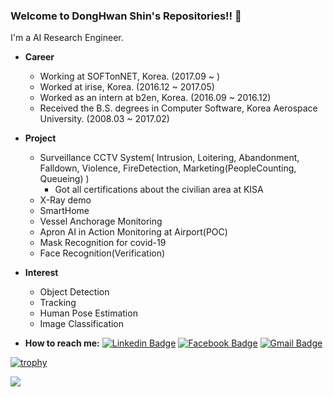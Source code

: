### Welcome to DongHwan Shin's Repositories!! :metal:	
I'm a AI Research Engineer.
- **Career**
    - Working at SOFTonNET, Korea. (2017.09 ~ )
    - Worked at irise, Korea. (2016.12 ~ 2017.05)
    - Worked as an intern at b2en, Korea. (2016.09 ~ 2016.12)
    - Received the B.S. degrees in Computer Software, Korea Aerospace University. (2008.03 ~ 2017.02)

- **Project**
    - Surveillance CCTV System( Intrusion, Loitering, Abandonment, Falldown, Violence, FireDetection, Marketing(PeopleCounting, Queueing) )
        - Got all certifications about the civilian area at KISA
    - X-Ray demo
    - SmartHome
    - Vessel Anchorage Monitoring
    - Apron AI in Action Monitoring at Airport(POC)
    - Mask Recognition for covid-19
    - Face Recognition(Verification)
    
- **Interest**
    - Object Detection
    - Tracking
    - Human Pose Estimation
    - Image Classification
 
- **How to reach me:**
[![Linkedin Badge](https://img.shields.io/badge/-LinkedIn-blue?style=flat-square&logo=Linkedin&logoColor=white&link=https://www.linkedin.com/in/donghwan-shin-65a188132/)](https://www.linkedin.com/in/seong-yun-byeon-8183a8113/)
[![Facebook Badge](https://img.shields.io/badge/facebook-1877f2?style=flat-square&logo=facebook&logoColor=white&link=https://www.facebook.com/donghwan.shin.984/)](https://www.facebook.com/donghwan.shin.984/)
[![Gmail Badge](https://img.shields.io/badge/Gmail-d14836?style=flat-square&logo=Gmail&logoColor=white&link=mailto:god.donghwan@gmail.com)](mailto:god.donghwan@gmail.com)

[![trophy](https://github-profile-trophy.vercel.app/?username=SinDongHwan&theme=discord&column=7&no-frame=true&no-bg=true)](https://github.com/SinDongHwan/github-profile-trophy)

 <a href="https://github.com/anuraghazra/github-readme-stats">
  <img src="https://github-readme-stats.vercel.app/api?username=SinDongHwan&show_icons=true&theme=omni&hide_border=true&bg_color=20232a&icon_color=E3E3E3A8&text_color=fff" />
</a>

<!--
**SinDongHwan/SinDongHwan** is a ✨ _special_ ✨ repository because its `README.md` (this file) appears on your GitHub profile.

Here are some ideas to get you started:

- 🔭 I’m currently working on ...
- 🌱 I’m currently learning ...
- 👯 I’m looking to collaborate on ...
- 🤔 I’m looking for help with ...
- 💬 Ask me about ...
- 📫 How to reach me: ...
- 😄 Pronouns: ...
- ⚡ Fun fact: ...
-->
